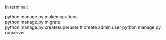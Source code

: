 In terminal:

python manage.py makemigrations           
python manage.py migrate                  
python manage.py createsuperuser          # create admin user
python manage.py runserver                
